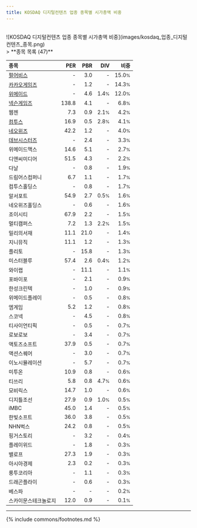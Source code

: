 ```yaml
---
title: KOSDAQ 디지털컨텐츠 업종 종목별 시가총액 비중
---
```

<br>
![KOSDAQ 디지털컨텐츠 업종 종목별 시가총액 비중](images/kosdaq_업종_디지털컨텐츠_종목.png)
<br>
> **종목 목록 (47)**<a id="list"></a>

| **종목** | **PER** | **PBR** | **DIV** | **비중** |
| :------- | ------: | ------: | ------: | -------: |
| [펄어비스](/263750/) | - | 3.0 | - | 15.0<small>%</small> |
| [카카오게임즈](/293490/) | - | 1.2 | - | 14.3<small>%</small> |
| [위메이드](/112040/) | - | 4.6 | 1.4<small>%</small> | 12.0<small>%</small> |
| [넥슨게임즈](/225570/) | 138.8 | 4.1 | - | 6.8<small>%</small> |
| 웹젠 | 7.3 | 0.9 | 2.1<small>%</small> | 4.2<small>%</small> |
| [컴투스](/078340/) | 16.9 | 0.5 | 2.8<small>%</small> | 4.1<small>%</small> |
| [네오위즈](/095660/) | 42.2 | 1.2 | - | 4.0<small>%</small> |
| [데브시스터즈](/194480/) | - | 2.4 | - | 3.3<small>%</small> |
| 위메이드맥스 | 14.6 | 5.1 | - | 2.7<small>%</small> |
| 디앤씨미디어 | 51.5 | 4.3 | - | 2.2<small>%</small> |
| 다날 | - | 0.8 | - | 1.9<small>%</small> |
| 드림어스컴퍼니 | 6.7 | 1.1 | - | 1.7<small>%</small> |
| 컴투스홀딩스 | - | 0.8 | - | 1.7<small>%</small> |
| 알서포트 | 54.9 | 2.7 | 0.5<small>%</small> | 1.6<small>%</small> |
| 네오위즈홀딩스 | - | 0.6 | - | 1.6<small>%</small> |
| 조이시티 | 67.9 | 2.2 | - | 1.5<small>%</small> |
| 멀티캠퍼스 | 7.2 | 1.3 | 2.2<small>%</small> | 1.5<small>%</small> |
| 밀리의서재 | 11.1 | 21.0 | - | 1.4<small>%</small> |
| 지니뮤직 | 11.1 | 1.2 | - | 1.3<small>%</small> |
| 플리토 | - | 15.8 | - | 1.3<small>%</small> |
| 미스터블루 | 57.4 | 2.6 | 0.4<small>%</small> | 1.2<small>%</small> |
| 와이랩 | - | 11.1 | - | 1.1<small>%</small> |
| 포바이포 | - | 2.1 | - | 0.9<small>%</small> |
| 한성크린텍 | - | 1.0 | - | 0.9<small>%</small> |
| 위메이드플레이 | - | 0.5 | - | 0.8<small>%</small> |
| 엠게임 | 5.2 | 1.2 | - | 0.8<small>%</small> |
| 스코넥 | - | 4.5 | - | 0.8<small>%</small> |
| 티사이언티픽 | - | 0.5 | - | 0.7<small>%</small> |
| 로보로보 | - | 3.4 | - | 0.7<small>%</small> |
| 액토즈소프트 | 37.9 | 0.5 | - | 0.7<small>%</small> |
| 액션스퀘어 | - | 3.0 | - | 0.7<small>%</small> |
| 이노시뮬레이션 | - | 5.7 | - | 0.7<small>%</small> |
| 미투온 | 10.9 | 0.8 | - | 0.6<small>%</small> |
| 티쓰리 | 5.8 | 0.8 | 4.7<small>%</small> | 0.6<small>%</small> |
| 모비릭스 | 14.7 | 1.0 | - | 0.6<small>%</small> |
| 디지틀조선 | 27.9 | 0.9 | 1.0<small>%</small> | 0.5<small>%</small> |
| iMBC | 45.0 | 1.4 | - | 0.5<small>%</small> |
| 한빛소프트 | 36.0 | 3.8 | - | 0.5<small>%</small> |
| NHN벅스 | 24.2 | 0.8 | - | 0.5<small>%</small> |
| 핑거스토리 | - | 3.2 | - | 0.4<small>%</small> |
| 플레이위드 | - | 1.8 | - | 0.3<small>%</small> |
| 밸로프 | 27.3 | 1.9 | - | 0.3<small>%</small> |
| 아시아경제 | 2.3 | 0.2 | - | 0.3<small>%</small> |
| 룽투코리아 | - | 1.1 | - | 0.3<small>%</small> |
| 드래곤플라이 | - | 0.6 | - | 0.3<small>%</small> |
| 베스파 | - | - | - | 0.2<small>%</small> |
| 스카이문스테크놀로지 | 12.0 | 0.9 | - | 0.1<small>%</small> |

---
{% include commons/footnotes.md %}